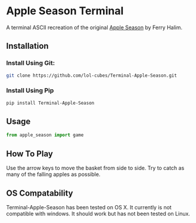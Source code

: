 # Apple Season Terminal

A terminal ASCII recreation of the original [Apple Season](http://www.ferryhalim.com/orisinal/g2/applegame.htm) by Ferry Halim.

## Installation

### Install Using Git:

```bash
git clone https://github.com/lol-cubes/Terminal-Apple-Season.git
```

### Install Using Pip

```bash
pip install Terminal-Apple-Season
```

## Usage

```python
from apple_season import game
```

## How To Play

Use the arrow keys to move the basket from side to side. Try to catch as many of the falling apples as possible.

## OS Compatability

Terminal-Apple-Season has been tested on OS X. It currently is not compatible with windows. It should work but has not been tested on Linux.
